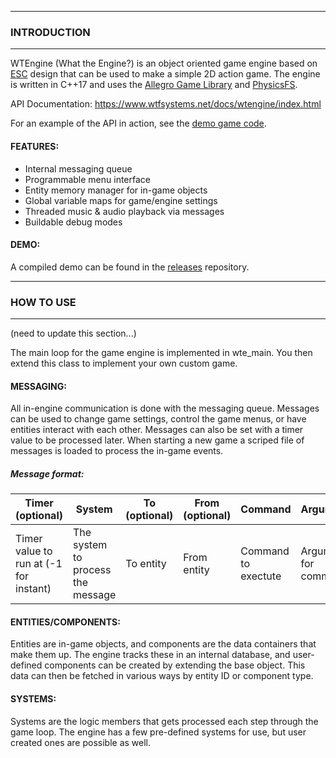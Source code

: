 
--------------------------
### INTRODUCTION
--------------------------

WTEngine (What the Engine?) is an object oriented game engine based on [ESC](https://en.wikipedia.org/wiki/Entity_component_system) design that can be used to make a simple 2D action game.
The engine is written in C++17 and uses the [Allegro Game Library](https://liballeg.org) and [PhysicsFS](https://www.icculus.org/physfs/).

API Documentation:  https://www.wtfsystems.net/docs/wtengine/index.html

For an example of the API in action, see the [demo game code](https://github.com/wtfsystems/wtengine/blob/master/src/wte_demo/wte_demo.cpp).

#### FEATURES:
 - Internal messaging queue
 - Programmable menu interface
 - Entity memory manager for in-game objects
 - Global variable maps for game/engine settings
 - Threaded music & audio playback via messages
 - Buildable debug modes

#### DEMO:

A compiled demo can be found in the [releases](https://github.com/wtfsystems/releases) repository.

--------------------------
### HOW TO USE
--------------------------

(need to update this section...)

The main loop for the game engine is implemented in wte_main.  You then extend this class to implement your own custom game.

#### MESSAGING:

All in-engine communication is done with the messaging queue.  Messages can be used to change game settings, control the game menus, or have entities interact with each other.  Messages can also be set with a timer value to be processed later.  When starting a new game a scriped file of messages is loaded to process the in-game events.

##### Message format:

| Timer (optional) | System | To (optional) | From (optional) | Command | Arguments |
| ----- | ------ | -- | ---- | ------- | --------- |
| Timer value to run at (-1 for instant) | The system to process the message | To entity | From entity | Command to exectute | Arguments for command |

#### ENTITIES/COMPONENTS:

Entities are in-game objects, and components are the data containers that make them up.  The engine tracks these in an internal database, and user-defined components can be created by extending the base object.  This data can then be fetched in various ways by entity ID or component type.

#### SYSTEMS:

Systems are the logic members that gets processed each step through the game loop.  The engine has a few pre-defined systems for use, but user created ones are  possible as well.
